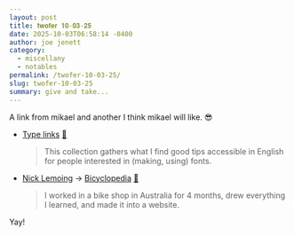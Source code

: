 ```yaml
---
layout: post
title: 𝐭𝐰𝐨𝐟𝐞𝐫 𝟏𝟎-𝟎𝟑-𝟐𝟓
date: 2025-10-03T06:58:14 -0400
author: joe jenett
category:
  - miscellany
  - notables
permalink: /twofer-10-03-25/
slug: twofer-10-03-25
summary: give and take...
---
```

<p>A link from mikael and another I think mikael will like. 😎</p>
<ul class="links">
	<li><a title="by Rosalie Wagner" href="https://rosaliewagner.com/type-links/">Type links</a> <a title="source" href="https://pinboard.in/u:mikael">📌</a><blockquote><p>This collection gathers what I find good tips accessible in English for people interested in (making, using) fonts.</p></blockquote></li>
	<li><a href="https://lemoing.ca/blog/bicyclopedia">Nick Lemoing</a> &#8594; <a title="Bicyclopedia" href="https://bicyclopedia.lemoing.ca/">Bicyclopedia</a> <a title="source" href="https://pinboard.in/u:ftofani">📌</a><blockquote><p>I worked in a bike shop in Australia for 4 months, drew everything I learned, and made it into a website.</p></blockquote></li>
</ul>
<p>Yay!</p>





<a href="https://brid.gy/publish/mastodon"></a>